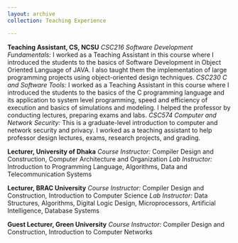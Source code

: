 ```yaml
---
layout: archive
collection: Teaching Experience

---
```


**Teaching Assistant, CS, NCSU**
*CSC216 Software Development Fundamentals:* I worked as a Teaching Assistant in this course where I introduced the students to the basics of Software Development in Object Oriented Language of JAVA. I also taught them the implementation of large programming projects using object-oriented design techniques.
*CSC230 C and Software Tools:* I worked as a Teaching Assistant in this course where I introduced the students to the basics of the C programming language and its application to system level programming, speed and efficiency of execution and basics of simulations and modeling. I helped the professor by conducting lectures, preparing exams and labs.
*CSC574 Computer and Network Security:* This is a graduate-level introduction to computer and network security and privacy. I worked as a teaching assistant to help professor design lectures, exams, research projects, and grading. 

**Lecturer, University of Dhaka**
*Course Instructor:* Compiler Design and Construction, Computer Architecture and Organization
*Lab Instructor:* Introduction to Programming Language, Algorithms, Data and Telecommunication Systems

**Lecturer, BRAC University**
*Course Instructor:* Compiler Design and Construction, Introduction to Computer Science
*Lab Instructor:* Data Structures, Algorithms, Digital Logic Design, Microprocessors, Artificial Intelligence, Database Systems  
 
**Guest Lecturer, Green University** 
*Course Instructor:* Compiler Design and Construction, Introduction to Computer Networks
